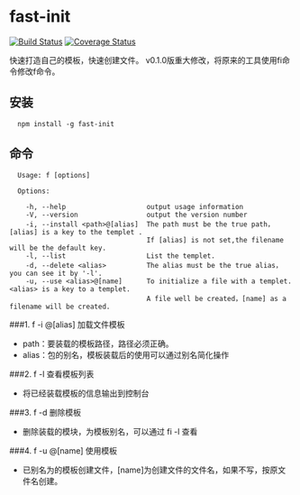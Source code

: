 # fast-init
[![Build Status](https://travis-ci.org/KingNigel/fast-init.svg?branch=master)](https://travis-ci.org/KingNigel/fast-init)
[![Coverage Status](https://coveralls.io/repos/github/KingNigel/fast-init/badge.svg)](https://coveralls.io/github/KingNigel/fast-init)

快速打造自己的模板，快速创建文件。
v0.1.0版重大修改，将原来的工具使用fi命令修改f命令。
## 安装
```
  npm install -g fast-init
```
## 命令
```
  Usage: f [options]

  Options:

    -h, --help                    output usage information
    -V, --version                 output the version number
    -i, --install <path>@[alias]  The path must be the true path，[alias] is a key to the templet .
                                  If [alias] is not set,the filename will be the default key.
    -l, --list                    List the templet.
    -d, --delete <alias>          The alias must be the true alias，you can see it by '-l'.
    -u, --use <alias>@[name]      To initialize a file with a templet.<alias> is a key to a templet.
                                  A file well be created，[name] as a filename will be created.
```
###1. f -i <path>@[alias] 加载文件模板

- path：要装载的模板路径，路径必须正确。
- alias：包的别名，模板装载后的使用可以通过别名简化操作

###2. f -l 查看模板列表
- 将已经装载模板的信息输出到控制台

###3. f -d <alias>  删除模板
- 删除装载的模块，<alias>为模板别名，可以通过 fi -l 查看

###4. f -u <alias>@[name] 使用模板
- 已别名为<alias>的模板创建文件，[name]为创建文件的文件名，如果不写，按原文件名创建。

